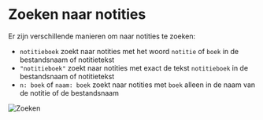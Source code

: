 # Zoeken naar notities

Er zijn verschillende manieren om naar notities te zoeken:

- `notitieboek` zoekt naar notities met het woord `notitie` of `boek` in de bestandsnaam of notitietekst
- `"notitieboek"` zoekt naar notities met exact de tekst `notitieboek` in de bestandsnaam of notitietekst
- `n: boek` of `naam: boek` zoekt naar notities met `boek` alleen in de naam van de notitie of de bestandsnaam

![Zoeken](/img/searching.png)
